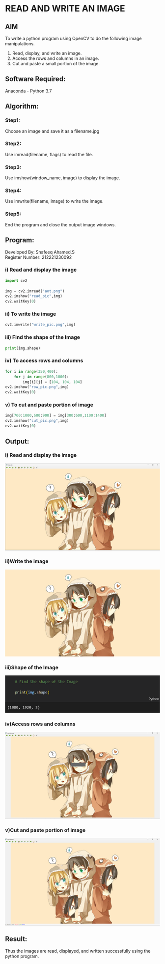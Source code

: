 # READ AND WRITE AN IMAGE
## AIM
To write a python program using OpenCV to do the following image manipulations.
1. Read, display, and write an image.
2. Access the rows and columns in an image.
3. Cut and paste a small portion of the image.

## Software Required:
Anaconda - Python 3.7
## Algorithm:
### Step1:
Choose an image and save it as a filename.jpg
### Step2:
Use imread(filename, flags) to read the file.
### Step3:
Use imshow(window_name, image) to display the image.
### Step4:
Use imwrite(filename, image) to write the image.
### Step5:
End the program and close the output image windows.
## Program:
Developed By: Shafeeq Ahamed.S</br>
Register Number: 212221230092
### i) Read and display the image
```py
import cv2

img = cv2.imread("aot.png")
cv2.imshow("read_pic",img)
cv2.waitKey(0)
```
### ii) To write the image
```py
cv2.imwrite("write_pic.png",img)
```
### iii) Find the shape of the Image
```py
print(img.shape)
```
### iv) To access rows and columns

```py
for i in range(350,400):
    for j in range(800,1000):
        img[i][j] = [104, 104, 104]
cv2.imshow("row_pic.png",img)
cv2.waitKey(0)
```
### v) To cut and paste portion of image
```py
img[700:1000,600:900] = img[300:600,1100:1400]
cv2.imshow("cut_pic.png",img)
cv2.waitKey(0)
```

## Output:

### i) Read and display the image
![Read IMG](./read_img.png)

### ii)Write the image
![Write IMG](./write_pic.png)

### iii)Shape of the Image
![Shape](./size.png)

### iv)Access rows and columns
![Rows](./row_pic.png)

### v)Cut and paste portion of image
![Cut](./cut_pic.png)

## Result:
Thus the images are read, displayed, and written successfully using the python program.
